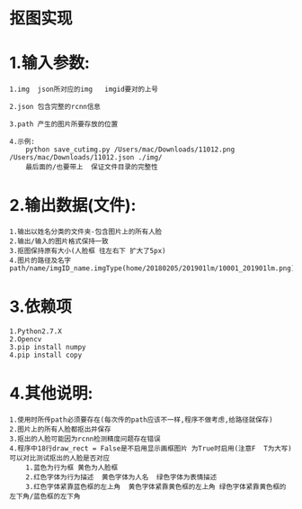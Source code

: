 # 抠图实现
# 1.输入参数:
	1.img  json所对应的img   imgid要对的上号
	
	2.json 包含完整的rcnn信息 
	
	3.path 产生的图片所要存放的位置

	4.示例:
		python save_cutimg.py /Users/mac/Downloads/11012.png /Users/mac/Downloads/11012.json ./img/
		最后面的/也要带上  保证文件目录的完整性

# 2.输出数据(文件):
	1.输出以姓名分类的文件夹-包含图片上的所有人脸
	2.输出/输入的图片格式保持一致
	3.抠图保持原有大小(人脸框 往左右下 扩大了5px)
	4.图片的路径及名字  path/name/imgID_name.imgType(home/20180205/201901lm/10001_201901lm.png)

# 3.依赖项
	1.Python2.7.X
	2.Opencv
	3.pip install numpy
	4.pip install copy

# 4.其他说明:
	1.使用时所传path必须要存在(每次传的path应该不一样,程序不做考虑,给路径就保存)
	2.图片上的所有人脸都抠出并保存
	3.抠出的人脸可能因为rcnn检测精度问题存在错误
	4.程序中18行draw_rect = False是不启用显示画框图片 为True时启用(注意F  T为大写) 可以对比测试抠出的人脸是否对应
		1.蓝色为行为框 黄色为人脸框
		2.红色字体为行为描述  黄色字体为人名  绿色字体为表情描述
		3.红色字体紧靠蓝色框的左上角  黄色字体紧靠黄色框的左上角 绿色字体紧靠黄色框的左下角/蓝色框的左下角




























